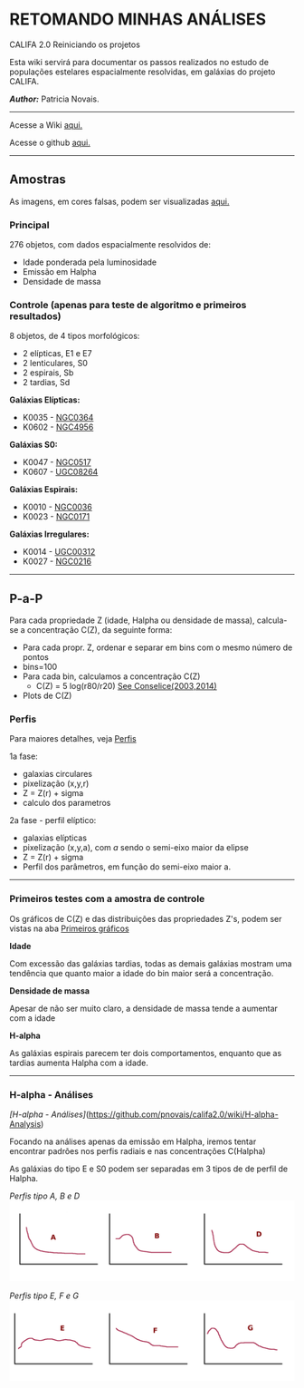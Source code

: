 # RETOMANDO MINHAS ANÁLISES 
CALIFA 2.0 Reiniciando os projetos

Esta wiki servirá para documentar os passos realizados no estudo de populações estelares espacialmente resolvidas, em galáxias do projeto CALIFA. 

_**Author:**_ Patricia Novais.

***

Acesse a Wiki [aqui.](https://github.com/pnovais/califa2.0/wiki)

Acesse o github [aqui.](https://github.com/pnovais/califa2.0)

***

## Amostras

As imagens, em cores falsas, podem ser visualizadas [aqui.](https://www.dropbox.com/sh/a2n1uwyhihrh6b1/AACTP_JX9nqvLgMg-vjeRx1ma?dl=0)

### Principal
276 objetos, com dados espacialmente resolvidos de:

   * Idade ponderada pela luminosidade
   * Emissão em Halpha
   * Densidade de massa

### Controle (apenas para teste de algoritmo e primeiros resultados)
8 objetos, de 4 tipos morfológicos:

   * 2 elípticas, E1 e E7
   * 2 lenticulares, S0
   * 2 espirais, Sb
   * 2 tardias, Sd

**Galáxias Elípticas:**

* K0035 - [NGC0364](http://www.caha.es/CALIFA/public_html/?q=content/califa-explorer-v01&califaid=35)
* K0602 - [NGC4956](http://www.caha.es/CALIFA/public_html/?q=content/califa-explorer-v01&califaid=602)

**Galáxias S0:**

* K0047 - [NGC0517](http://www.caha.es/CALIFA/public_html/?q=content/califa-explorer-v01&califaid=47)
* K0607 - [UGC08264](http://www.caha.es/CALIFA/public_html/?q=content/califa-explorer-v01&califaid=607)

**Galáxias Espirais:**

* K0010 - [NGC0036](http://www.caha.es/CALIFA/public_html/?q=content/califa-explorer-v01&califaid=10)
* K0023 - [NGC0171](http://www.caha.es/CALIFA/public_html/?q=content/califa-explorer-v01&califaid=23)

**Galáxias Irregulares:**

* K0014 - [UGC00312](http://www.caha.es/CALIFA/public_html/?q=content/califa-explorer-v01&califaid=14)
* K0027 - [NGC0216](http://www.caha.es/CALIFA/public_html/?q=content/califa-explorer-v01&califaid=27)

***

## P-a-P
Para cada propriedade Z (idade, Halpha ou densidade de massa), calcula-se a concentração C(Z), da seguinte forma:

* Para cada propr. Z, ordenar e separar em bins com o mesmo número de pontos
* bins=100
* Para cada bin, calculamos a concentração C(Z)
    * C(Z) = 5 log(r80/r20) [See Conselice(2003,2014)](http://iopscience.iop.org/article/10.1086/375001/pdf)
* Plots de C(Z)


### Perfis

Para maiores detalhes, veja [Perfis](https://github.com/pnovais/califa2.0/wiki/Simula%C3%A7%C3%B5es)

1a fase: 
* galaxias circulares
* pixelização (x,y,r)
* Z = Z(r) + sigma
* calculo dos parametros


2a fase - perfil elíptico: 
* galaxias elípticas
* pixelização (x,y,a), com *a* sendo o semi-eixo maior da elipse
* Z = Z(r) + sigma
* Perfil dos parâmetros, em função do semi-eixo maior a.
***

### Primeiros testes com a amostra de controle
Os gráficos de C(Z) e das distribuições das propriedades Z's, podem ser vistas na aba [Primeiros gráficos](https://github.com/pnovais/califa2.0/wiki/Primeiros-gr%C3%A1ficos)

**Idade**

Com excessão das galáxias tardias, todas as demais galáxias mostram uma tendência que quanto maior a idade do bin maior será a concentração.

**Densidade de massa**

Apesar de não ser muito claro, a densidade de massa tende a aumentar com a idade

**H-alpha**

As galáxias espirais parecem ter dois comportamentos, enquanto que as tardias aumenta Halpha com a idade.

***
### H-alpha - Análises
*[H-alpha - Análises]*(https://github.com/pnovais/califa2.0/wiki/H-alpha-Analysis)

Focando na análises apenas da emissão em Halpha, iremos tentar encontrar padrões nos perfis radiais e nas concentrações C(Halpha)

As galáxias do tipo E e S0 podem ser separadas em 3 tipos de de perfil de Halpha.

*Perfis tipo A, B e D*
![perfilabd](https://github.com/pnovais/califa2.0/blob/master/abd.png)


*Perfis tipo E, F e G*
![perfilefg](https://github.com/pnovais/califa2.0/blob/master/efg.png)
